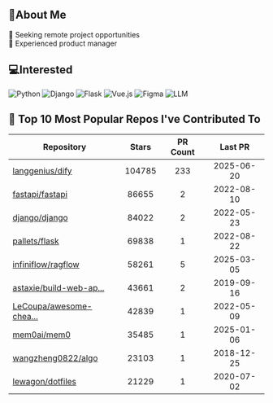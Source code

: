 ## 💫About Me 
👯 Seeking remote project opportunities   
🌱 Experienced product manager

## 💻Interested
![Python](https://img.shields.io/badge/python-3670A0?style=for-the-badge&logo=python&logoColor=ffdd54) ![Django](https://img.shields.io/badge/django-%23092E20.svg?style=for-the-badge&logo=django&logoColor=white) ![Flask](https://img.shields.io/badge/flask-%23000.svg?style=for-the-badge&logo=flask&logoColor=white) ![Vue.js](https://img.shields.io/badge/vuejs-%2335495e.svg?style=for-the-badge&logo=vuedotjs&logoColor=%234FC08D)  ![Figma](https://img.shields.io/badge/figma-%23F24E1E.svg?style=for-the-badge&logo=figma&logoColor=white) ![LLM](https://img.shields.io/badge/LLM-%23412991.svg?style=for-the-badge&logo=openai&logoColor=white)

## 🌟 Top 10 Most Popular Repos I've Contributed To

| Repository | Stars | PR Count | Last PR |
|-----|:---:|:---:|:---:|
| [langgenius/dify](https://github.com/langgenius/dify) | 104785 | 233 | 2025-06-20 |
| [fastapi/fastapi](https://github.com/fastapi/fastapi) | 86655 | 2 | 2022-08-10 |
| [django/django](https://github.com/django/django) | 84022 | 2 | 2022-05-23 |
| [pallets/flask](https://github.com/pallets/flask) | 69838 | 1 | 2022-08-22 |
| [infiniflow/ragflow](https://github.com/infiniflow/ragflow) | 58261 | 5 | 2025-03-05 |
| [astaxie/build-web-ap...](https://github.com/astaxie/build-web-application-with-golang) | 43661 | 2 | 2019-09-16 |
| [LeCoupa/awesome-chea...](https://github.com/LeCoupa/awesome-cheatsheets) | 42839 | 1 | 2022-05-09 |
| [mem0ai/mem0](https://github.com/mem0ai/mem0) | 35485 | 1 | 2025-01-06 |
| [wangzheng0822/algo](https://github.com/wangzheng0822/algo) | 23103 | 1 | 2018-12-25 |
| [lewagon/dotfiles](https://github.com/lewagon/dotfiles) | 21229 | 1 | 2020-07-02 |

